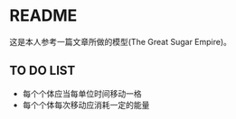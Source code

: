 # README

这是本人参考一篇文章所做的模型(The Great Sugar Empire)。

## TO DO LIST

- 每个个体应当每单位时间移动一格
- 每个个体每次移动应消耗一定的能量
